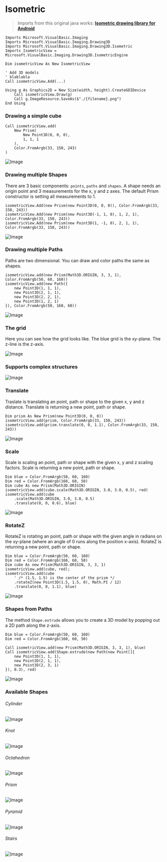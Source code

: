 # Isometric

> Imports from this original java works: [**Isometric drawing library for Android**](https://github.com/FabianTerhorst/Isometric)

```vbnet
Imports Microsoft.VisualBasic.Imaging
Imports Microsoft.VisualBasic.Imaging.Drawing3D
Imports Microsoft.VisualBasic.Imaging.Drawing3D.Isometric
Imports IsometricView = Microsoft.VisualBasic.Imaging.Drawing3D.IsometricEngine

Dim isometricView As New IsometricView

' Add 3D models
' blablabla
Call isometricView.Add(...)

Using g As Graphics2D = New Size(width, height).CreateGDIDevice
    Call isometricView.Draw(g)
    Call g.ImageResource.SaveAs($"./{filename}.png")
End Using
```

### Drawing a simple cube

```vbnet
Call isometricView.add(
	New Prism(
		New Point3D(0, 0, 0),
		1, 1, 1
	),
	Color.FromArgb(33, 150, 243)
)
```

![Image](./screenshots/io.fabianterhorst.isometric.screenshot.IsometricViewTest_doScreenshotOne.png)

### Drawing multiple Shapes

There are 3 basic components: ``points``, ``paths`` and ``shapes``. A shape needs an origin point and 3 measurements for the x, y and z axes. The default Prism constructor is setting all measurements to 1.

```vbnet
isometricView.Add(new Prism(new Point3D(0, 0, 0)), Color.FromArgb(33, 150, 243))
isometricView.Add(new Prism(new Point3D(-1, 1, 0), 1, 2, 1), Color.FromArgb(33, 150, 243))
isometricView.Add(new Prism(new Point3D(1, -1, 0), 2, 1, 1), Color.FromArgb(33, 150, 243))
```

![Image](./screenshots/io.fabianterhorst.isometric.screenshot.IsometricViewTest_doScreenshotTwo.png?raw=true)

### Drawing multiple Paths

Paths are two dimensional. You can draw and color paths the same as shapes.

```vbnet
isometricView.add(new Prism(Math3D.ORIGIN, 3, 3, 1), Color.FromArgb(50, 60, 160))
isometricView.add(new Path({
    new Point3D(1, 1, 1),
    new Point3D(2, 1, 1),
    new Point3D(2, 2, 1),
    new Point3D(1, 2, 1)
}), Color.FromArgb(50, 160, 60))
```

![Image](./screenshots/io.fabianterhorst.isometric.screenshot.IsometricViewTest_doScreenshotPath.png?raw=true)

### The grid

Here you can see how the grid looks like. The blue grid is the xy-plane. The z-line is the z-axis.

![Image](./screenshots/io.fabianterhorst.isometric.screenshot.IsometricViewTest_doScreenshotGrid.png?raw=true)

### Supports complex structures

![Image](./screenshots/io.fabianterhorst.isometric.screenshot.IsometricViewTest_doScreenshotThree.png?raw=true)

### Translate

Traslate is translating an point, path or shape to the given x, y and z distance. Translate is returning a new point, path or shape.

```vbnet
Dim prism As New Prism(new Point3D(0, 0, 0))
isometricView.add(prism, Color.FromArgb(33, 150, 243))
isometricView.add(prism.translate(0, 0, 1.1), Color.FromArgb(33, 150, 243))
```

![Image](./screenshots/io.fabianterhorst.isometric.screenshot.IsometricViewTest_doScreenshotTranslate.png?raw=true)

### Scale

Scale is scaling an point, path or shape with the given x, y and z scaling factors. Scale is returning a new point, path or shape.

```vbnet
Dim blue = Color.FromArgb(50, 60, 160)
Dim red = Color.FromArgb(160, 60, 50)
Dim cube As new Prism(Math3D.ORIGIN)
isometricView.add(cube.scale(Math3D.ORIGIN, 3.0, 3.0, 0.5), red)
isometricView.add(cube
	.scale(Math3D.ORIGIN, 3.0, 3.0, 0.5)
	.translate(0, 0, 0.6), blue)
```

![Image](./screenshots/io.fabianterhorst.isometric.screenshot.IsometricViewTest_doScreenshotScale.png?raw=true)

### RotateZ

RotateZ is rotating an point, path or shape with the given angle in radians on the xy-plane (where an angle of 0 runs along the position x-axis). RotateZ is returning a new point, path or shape.

```vbnet
Dim blue = Color.FromArgb(50, 60, 160)
Dim red = Color.FromArgb(160, 60, 50)
Dim cube As new Prism(Math3D.ORIGIN, 3, 3, 1)
isometricView.add(cube, red);
isometricView.add(cube
	' /* (1.5, 1.5) is the center of the prism */
	.rotateZ(new Point3D(1.5, 1.5, 0), Math.PI / 12)
	.translate(0, 0, 1.1), blue)
```

![Image](./screenshots/io.fabianterhorst.isometric.screenshot.IsometricViewTest_doScreenshotRotateZ.png?raw=true)

### Shapes from Paths

The method ```Shape.extrude``` allows you to create a 3D model by popping out a 2D path along the z-axis.

```vbnet
Dim blue = Color.FromArgb(50, 60, 160)
Dim red = Color.FromArgb(160, 60, 50)

Call isometricView.add(new Prism(Math3D.ORIGIN, 3, 3, 1), blue)
Call isometricView.add(Shape.extrude(new Path(new Point[]{
	new Point3D(1, 1, 1),
	new Point3D(2, 1, 1),
	new Point3D(2, 3, 1)
}), 0.3), red)
```

![Image](./screenshots/io.fabianterhorst.isometric.screenshot.IsometricViewTest_doScreenshotExtrude.png?raw=true)

### Available Shapes

###### Cylinder

![Image](./screenshots/io.fabianterhorst.isometric.screenshot.IsometricViewTest_doScreenshotCylinder.png?raw=true)

###### Knot

![Image](./screenshots/io.fabianterhorst.isometric.screenshot.IsometricViewTest_doScreenshotKnot.png?raw=true)

###### Octahedron

![Image](./screenshots/io.fabianterhorst.isometric.screenshot.IsometricViewTest_doScreenshotOctahedron.png?raw=true)

###### Prism

![Image](./screenshots/io.fabianterhorst.isometric.screenshot.IsometricViewTest_doScreenshotPrism.png?raw=true)

###### Pyramid

![Image](./screenshots/io.fabianterhorst.isometric.screenshot.IsometricViewTest_doScreenshotPyramid.png?raw=true)

###### Stairs

![Image](./screenshots/io.fabianterhorst.isometric.screenshot.IsometricViewTest_doScreenshotStairs.png?raw=true)
